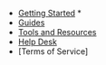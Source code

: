 <!-- docs/_sidebar.md -->
* [Getting Started]()
    * 
* [Guides]()
* [Tools and Resources]()
* [Help Desk]()
* [Terms of Service]